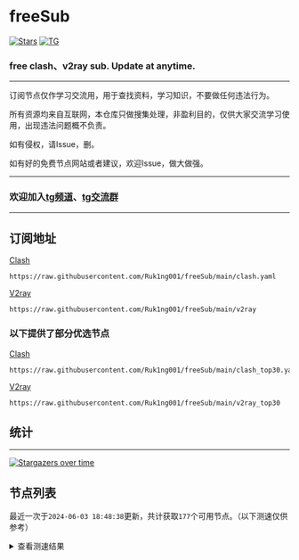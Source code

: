 # freeSub
[![Stars](https://img.shields.io/github/stars/Ruk1ng001/freeSub)](https://github.com/Ruk1ng001/freeSub/stargazers)
[![TG](https://img.shields.io/badge/Telegram-gray?logo=Telegram)](https://t.me/Ruk1ng001)
### free clash、v2ray sub. Update at anytime.

---

订阅节点仅作学习交流用，用于查找资料，学习知识，不要做任何违法行为。

所有资源均来自互联网，本仓库只做搜集处理，非盈利目的，仅供大家交流学习使用，出现违法问题概不负责。

如有侵权，请Issue，删。

如有好的免费节点网站或者建议，欢迎Issue，做大做强。

---

### 欢迎加入[tg频道](https://t.me/Ruk1ng001)、[tg交流群](https://t.me/+-e-b04EE5Cw2NmU1)

---

## 订阅地址
[Clash](https://raw.githubusercontent.com/Ruk1ng001/freeSub/main/clash.yaml)
```
https://raw.githubusercontent.com/Ruk1ng001/freeSub/main/clash.yaml
```
[V2ray](https://raw.githubusercontent.com/Ruk1ng001/freeSub/main/v2ray)
```
https://raw.githubusercontent.com/Ruk1ng001/freeSub/main/v2ray
```
### 以下提供了部分优选节点

[Clash](https://raw.githubusercontent.com/Ruk1ng001/freeSub/main/clash_top30.yaml)
```
https://raw.githubusercontent.com/Ruk1ng001/freeSub/main/clash_top30.yaml
```
[V2ray](https://raw.githubusercontent.com/Ruk1ng001/freeSub/main/v2ray_top30)
```
https://raw.githubusercontent.com/Ruk1ng001/freeSub/main/v2ray_top30
```

## 统计

---

[![Stargazers over time](https://starchart.cc/Ruk1ng001/freeSub.svg)](https://starchart.cc/Ruk1ng001/freeSub)

## 节点列表

最近一次于`2024-06-03 18:48:38`更新，共计获取`177`个可用节点。（以下测速仅供参考）

<details> <summary>查看测速结果</summary>

| 序号 | 节点 | 带宽 | 延迟 |
|:--:|:--:|:--:|:--:|
 | 1 | MO😈github.com/Ruk1ng001_1022874864 | 4.47MB/s | 506.00ms |
 | 2 | UM😈github.com/Ruk1ng001_-889868164 | 3.41MB/s | 419.00ms |
 | 3 | CN😈github.com/Ruk1ng001_1389965162 | 3.08MB/s | 594.00ms |
 | 4 | CA😈github.com/Ruk1ng001_1553399980 | 2.71MB/s | 539.00ms |
 | 5 | CN😈github.com/Ruk1ng001_-1950555172 | 2.46MB/s | 728.00ms |
 | 6 | JP😈github.com/Ruk1ng001_-1772844331 | 2.42MB/s | 368.00ms |
 | 7 | CA😈github.com/Ruk1ng001_-1008720777 | 2.32MB/s | 404.00ms |
 | 8 | CA😈github.com/Ruk1ng001_1537578765 | 2.24MB/s | 514.00ms |
 | 9 | Other😈github.com/Ruk1ng001_-2026700889 | 2.17MB/s | 1071.00ms |
 | 10 | CA😈github.com/Ruk1ng001_-1314266732 | 2.06MB/s | 672.00ms |
 | 11 | UM😈github.com/Ruk1ng001_-406124601 | 2.04MB/s | 421.00ms |
 | 12 | CH😈github.com/Ruk1ng001_-1816279869 | 1.99MB/s | 328.00ms |
 | 13 | CA😈github.com/Ruk1ng001_-1548487528 | 1.83MB/s | 345.00ms |
 | 14 | JP😈github.com/Ruk1ng001_1537718282 | 1.77MB/s | 587.00ms |
 | 15 | HK😈github.com/Ruk1ng001_-1349137475 | 1.55MB/s | 630.00ms |
 | 16 | TW😈github.com/Ruk1ng001_-942887930 | 1.43MB/s | 411.00ms |
 | 17 | UM😈github.com/Ruk1ng001_-1491882096 | 1.41MB/s | 1060.00ms |
 | 18 | HK😈github.com/Ruk1ng001_630106339 | 1.39MB/s | 542.00ms |
 | 19 | CA😈github.com/Ruk1ng001_218289681 | 1.35MB/s | 1377.00ms |
 | 20 | KR😈github.com/Ruk1ng001_506150787 | 1.33MB/s | 674.00ms |
 | 21 | UM😈github.com/Ruk1ng001_-618823350 | 1.32MB/s | 1121.00ms |
 | 22 | FR😈github.com/Ruk1ng001_2053352048 | 1.31MB/s | 1066.00ms |
 | 23 | CA😈github.com/Ruk1ng001_200979588 | 1.28MB/s | 1893.00ms |
 | 24 | CA😈github.com/Ruk1ng001_2039806136 | 1.22MB/s | 1035.00ms |
 | 25 | CA😈github.com/Ruk1ng001_1885262548 | 1.19MB/s | 1570.00ms |
 | 26 | UM😈github.com/Ruk1ng001_-1854220294 | 1.16MB/s | 1407.00ms |
 | 27 | Americas😈github.com/Ruk1ng001_-1989250554 | 1.15MB/s | 1034.00ms |
 | 28 | CA😈github.com/Ruk1ng001_1602438490 | 1.13MB/s | 1895.00ms |
 | 29 | CA😈github.com/Ruk1ng001_1124133456 | 1.12MB/s | 595.00ms |
 | 30 | CA😈github.com/Ruk1ng001_-445362946 | 1.11MB/s | 1574.00ms |
 | 31 | UM😈github.com/Ruk1ng001_1263919475 | 1.11MB/s | 1077.00ms |
 | 32 | UM😈github.com/Ruk1ng001_-2100351759 | 1.09MB/s | 1101.00ms |
 | 33 | UM😈github.com/Ruk1ng001_2054894954 | 1.09MB/s | 1070.00ms |
 | 34 | Other😈github.com/Ruk1ng001_86344725 | 1.08MB/s | 860.00ms |
 | 35 | CA😈github.com/Ruk1ng001_161369125 | 1.08MB/s | 1763.00ms |
 | 36 | CA😈github.com/Ruk1ng001_-1750334099 | 1.07MB/s | 2004.00ms |
 | 37 | Americas😈github.com/Ruk1ng001_-316410428 | 1.07MB/s | 1745.00ms |
 | 38 | UM😈github.com/Ruk1ng001_-1920061911 | 1.06MB/s | 1651.00ms |
 | 39 | CA😈github.com/Ruk1ng001_-416757666 | 1.05MB/s | 1689.00ms |
 | 40 | UM😈github.com/Ruk1ng001_1043516510 | 1.04MB/s | 1142.00ms |
 | 41 | JP😈github.com/Ruk1ng001_-115193543 | 1.04MB/s | 494.00ms |
 | 42 | UM😈github.com/Ruk1ng001_1472351678 | 1.02MB/s | 1151.00ms |
 | 43 | UM😈github.com/Ruk1ng001_-1986465562 | 1.01MB/s | 1183.00ms |
 | 44 | Other😈github.com/Ruk1ng001_1575748771 | 1020.42KB/s | 1589.00ms |
 | 45 | CA😈github.com/Ruk1ng001_1989303146 | 1017.26KB/s | 1685.00ms |
 | 46 | UM😈github.com/Ruk1ng001_913949734 | 1015.16KB/s | 1233.00ms |
 | 47 | CA😈github.com/Ruk1ng001_-1296741748 | 1005.50KB/s | 1882.00ms |
 | 48 | UM😈github.com/Ruk1ng001_1051240296 | 1001.97KB/s | 1310.00ms |
 | 49 | CA😈github.com/Ruk1ng001_1262241565 | 992.76KB/s | 1637.00ms |
 | 50 | US😈github.com/Ruk1ng001_-1046862640 | 968.83KB/s | 735.00ms |
 | 51 | UM😈github.com/Ruk1ng001_-1295597631 | 955.15KB/s | 1229.00ms |
 | 52 | FR😈github.com/Ruk1ng001_-1722029935 | 942.36KB/s | 1423.00ms |
 | 53 | US😈github.com/Ruk1ng001_-1579617206 | 940.42KB/s | 1410.00ms |
 | 54 | CA😈github.com/Ruk1ng001_-1946169941 | 938.90KB/s | 2102.00ms |
 | 55 | CN😈github.com/Ruk1ng001_2040320646 | 935.18KB/s | 1102.00ms |
 | 56 | CN😈github.com/Ruk1ng001_-1180751006 | 932.30KB/s | 1358.00ms |
 | 57 | CN😈github.com/Ruk1ng001_-431066672 | 913.64KB/s | 1183.00ms |
 | 58 | US😈github.com/Ruk1ng001_1782500260 | 913.35KB/s | 1388.00ms |
 | 59 | CA😈github.com/Ruk1ng001_-1561258641 | 902.51KB/s | 1336.00ms |
 | 60 | CA😈github.com/Ruk1ng001_-352530556 | 896.63KB/s | 1340.00ms |
 | 61 | CA😈github.com/Ruk1ng001_1252535775 | 876.67KB/s | 1508.00ms |
 | 62 | CN😈github.com/Ruk1ng001_1964030541 | 866.01KB/s | 794.00ms |
 | 63 | US😈github.com/Ruk1ng001_-296477147 | 858.51KB/s | 964.00ms |
 | 64 | CA😈github.com/Ruk1ng001_-727886657 | 854.43KB/s | 1352.00ms |
 | 65 | Other😈github.com/Ruk1ng001_-2368253 | 848.13KB/s | 1008.00ms |
 | 66 | US😈github.com/Ruk1ng001_-1401226502 | 845.97KB/s | 1476.00ms |
 | 67 | DE😈github.com/Ruk1ng001_129305320 | 807.26KB/s | 952.00ms |
 | 68 | Africa😈github.com/Ruk1ng001_-457502287 | 789.92KB/s | 1161.00ms |
 | 69 | US😈github.com/Ruk1ng001_574424342 | 779.45KB/s | 1102.00ms |
 | 70 | CA😈github.com/Ruk1ng001_1132634313 | 777.86KB/s | 922.00ms |
 | 71 | Americas😈github.com/Ruk1ng001_1388672434 | 777.21KB/s | 2056.00ms |
 | 72 | GB😈github.com/Ruk1ng001_1881490134 | 768.81KB/s | 964.00ms |
 | 73 | UM😈github.com/Ruk1ng001_114711799 | 766.91KB/s | 1525.00ms |
 | 74 | CN😈github.com/Ruk1ng001_-458616036 | 765.62KB/s | 1607.00ms |
 | 75 | CA😈github.com/Ruk1ng001_-1975871129 | 762.58KB/s | 1336.00ms |
 | 76 | UM😈github.com/Ruk1ng001_-1219048255 | 747.34KB/s | 1535.00ms |
 | 77 | US😈github.com/Ruk1ng001_1185452875 | 745.76KB/s | 1242.00ms |
 | 78 | GB😈github.com/Ruk1ng001_1432520355 | 738.07KB/s | 1016.00ms |
 | 79 | Asia😈github.com/Ruk1ng001_1771844751 | 733.23KB/s | 1072.00ms |
 | 80 | JP😈github.com/Ruk1ng001_-149157189 | 703.17KB/s | 1546.00ms |
 | 81 | Other😈github.com/Ruk1ng001_-877574257 | 702.85KB/s | 611.00ms |
 | 82 | GB😈github.com/Ruk1ng001_-869960922 | 697.63KB/s | 1061.00ms |
 | 83 | Other😈github.com/Ruk1ng001_234215114 | 674.35KB/s | 1124.00ms |
 | 84 | US😈github.com/Ruk1ng001_-84633123 | 663.34KB/s | 1246.00ms |
 | 85 | UM😈github.com/Ruk1ng001_-553933340 | 661.02KB/s | 1350.00ms |
 | 86 | GB😈github.com/Ruk1ng001_1842674168 | 656.77KB/s | 1180.00ms |
 | 87 | UM😈github.com/Ruk1ng001_710296591 | 644.58KB/s | 896.00ms |
 | 88 | CA😈github.com/Ruk1ng001_44100457 | 639.33KB/s | 1851.00ms |
 | 89 | US😈github.com/Ruk1ng001_-1787068696 | 638.77KB/s | 1303.00ms |
 | 90 | UM😈github.com/Ruk1ng001_-1090185355 | 638.54KB/s | 1650.00ms |
 | 91 | UM😈github.com/Ruk1ng001_-189914548 | 637.30KB/s | 1044.00ms |
 | 92 | CN😈github.com/Ruk1ng001_1121528462 | 625.39KB/s | 727.00ms |
 | 93 | TW😈github.com/Ruk1ng001_2095194674 | 621.75KB/s | 413.00ms |
 | 94 | CN😈github.com/Ruk1ng001_-183904795 | 620.22KB/s | 809.00ms |
 | 95 | UM😈github.com/Ruk1ng001_-114066577 | 619.99KB/s | 1031.00ms |
 | 96 | CN😈github.com/Ruk1ng001_-1022377743 | 608.15KB/s | 1317.00ms |
 | 97 | CA😈github.com/Ruk1ng001_-1716620041 | 599.62KB/s | 2112.00ms |
 | 98 | US😈github.com/Ruk1ng001_259287229 | 588.32KB/s | 889.00ms |
 | 99 | NL😈github.com/Ruk1ng001_-1111664899 | 573.80KB/s | 923.00ms |
 | 100 | CA😈github.com/Ruk1ng001_-582961225 | 571.56KB/s | 2091.00ms |
 | 101 | CN😈github.com/Ruk1ng001_50248640 | 567.50KB/s | 1389.00ms |
 | 102 | UM😈github.com/Ruk1ng001_-1563092935 | 550.54KB/s | 881.00ms |
 | 103 | NL😈github.com/Ruk1ng001_1579977522 | 535.31KB/s | 984.00ms |
 | 104 | KR😈github.com/Ruk1ng001_1125428472 | 526.49KB/s | 1695.00ms |
 | 105 | UM😈github.com/Ruk1ng001_-1985482861 | 519.98KB/s | 864.00ms |
 | 106 | CN😈github.com/Ruk1ng001_-1782810545 | 517.68KB/s | 1556.00ms |
 | 107 | CN😈github.com/Ruk1ng001_-1820120209 | 504.43KB/s | 1518.00ms |
 | 108 | IN😈github.com/Ruk1ng001_1717905851 | 499.33KB/s | 550.00ms |
 | 109 | CN😈github.com/Ruk1ng001_1843838071 | 472.72KB/s | 1444.00ms |
 | 110 | CA😈github.com/Ruk1ng001_-1967456951 | 472.02KB/s | 1817.00ms |
 | 111 | UM😈github.com/Ruk1ng001_778720813 | 465.94KB/s | 1207.00ms |
 | 112 | UM😈github.com/Ruk1ng001_226038673 | 463.19KB/s | 859.00ms |
 | 113 | Americas😈github.com/Ruk1ng001_-1409113450 | 460.86KB/s | 1917.00ms |
 | 114 | RU😈github.com/Ruk1ng001_528691366 | 451.67KB/s | 1666.00ms |
 | 115 | Euro😈github.com/Ruk1ng001_523394580 | 397.15KB/s | 2255.00ms |
 | 116 | UM😈github.com/Ruk1ng001_-979236217 | 387.35KB/s | 1422.00ms |
 | 117 | RU😈github.com/Ruk1ng001_1463416524 | 382.82KB/s | 1082.00ms |
 | 118 | US😈github.com/Ruk1ng001_1731875963 | 363.72KB/s | 1082.00ms |
 | 119 | CA😈github.com/Ruk1ng001_1090519050 | 353.31KB/s | 1937.00ms |
 | 120 | UM😈github.com/Ruk1ng001_532150856 | 323.31KB/s | 2570.00ms |
 | 121 | CA😈github.com/Ruk1ng001_1678970574 | 300.57KB/s | 2459.00ms |
 | 122 | HK😈github.com/Ruk1ng001_672219509 | 299.67KB/s | 1387.00ms |
 | 123 | Americas😈github.com/Ruk1ng001_-907697603 | 287.06KB/s | 1228.00ms |
 | 124 | CA😈github.com/Ruk1ng001_1851543490 | 285.40KB/s | 2357.00ms |
 | 125 | CA😈github.com/Ruk1ng001_947773772 | 280.77KB/s | 1810.00ms |
 | 126 | CA😈github.com/Ruk1ng001_-1076426700 | 267.70KB/s | 1761.00ms |
 | 127 | Euro😈github.com/Ruk1ng001_1654497340 | 264.12KB/s | 1850.00ms |
 | 128 | CN😈github.com/Ruk1ng001_705449927 | 260.07KB/s | 1495.00ms |
 | 129 | UM😈github.com/Ruk1ng001_1976592802 | 257.72KB/s | 2400.00ms |
 | 130 | CA😈github.com/Ruk1ng001_-203148621 | 246.80KB/s | 1591.00ms |
 | 131 | CN😈github.com/Ruk1ng001_106310646 | 241.28KB/s | 2989.00ms |
 | 132 | FI😈github.com/Ruk1ng001_-832093801 | 233.37KB/s | 2335.00ms |
 | 133 | Other😈github.com/Ruk1ng001_658831828 | 230.66KB/s | 1411.00ms |
 | 134 | CA😈github.com/Ruk1ng001_-929620169 | 228.15KB/s | 2496.00ms |
 | 135 | GB😈github.com/Ruk1ng001_1079250985 | 227.10KB/s | 1488.00ms |
 | 136 | CA😈github.com/Ruk1ng001_-499764664 | 224.94KB/s | 2154.00ms |
 | 137 | HK😈github.com/Ruk1ng001_-316335294 | 206.76KB/s | 2503.00ms |
 | 138 | DE😈github.com/Ruk1ng001_60235898 | 198.51KB/s | 1154.00ms |
 | 139 | TW😈github.com/Ruk1ng001_-1747887570 | 194.16KB/s | 2071.00ms |
 | 140 | Other😈github.com/Ruk1ng001_-1322949421 | 191.23KB/s | 1084.00ms |
 | 141 | Americas😈github.com/Ruk1ng001_-189472759 | 190.78KB/s | 1882.00ms |
 | 142 | CA😈github.com/Ruk1ng001_1704870201 | 187.67KB/s | 2716.00ms |
 | 143 | DE😈github.com/Ruk1ng001_820586957 | 186.47KB/s | 1114.00ms |
 | 144 | Euro😈github.com/Ruk1ng001_2089804583 | 182.01KB/s | 892.00ms |
 | 145 | DE😈github.com/Ruk1ng001_-47021732 | 170.93KB/s | 1200.00ms |
 | 146 | TW😈github.com/Ruk1ng001_-1817004578 | 166.89KB/s | 1896.00ms |
 | 147 | DE😈github.com/Ruk1ng001_458165570 | 164.30KB/s | 1164.00ms |
 | 148 | UM😈github.com/Ruk1ng001_-1970139382 | 159.03KB/s | 2613.00ms |
 | 149 | Americas😈github.com/Ruk1ng001_-367652200 | 157.92KB/s | 2865.00ms |
 | 150 | DE😈github.com/Ruk1ng001_1010364568 | 154.55KB/s | 1164.00ms |
 | 151 | DE😈github.com/Ruk1ng001_-1822289774 | 153.19KB/s | 1122.00ms |
 | 152 | DE😈github.com/Ruk1ng001_-1157089419 | 152.97KB/s | 1127.00ms |
 | 153 | DE😈github.com/Ruk1ng001_-2005356226 | 152.54KB/s | 1191.00ms |
 | 154 | DE😈github.com/Ruk1ng001_-1884911779 | 151.33KB/s | 1177.00ms |
 | 155 | DE😈github.com/Ruk1ng001_2070134522 | 150.08KB/s | 1189.00ms |
 | 156 | SG😈github.com/Ruk1ng001_-2134427733 | 139.54KB/s | 1110.00ms |
 | 157 | CN😈github.com/Ruk1ng001_85191296 | 124.56KB/s | 1524.00ms |
 | 158 | CA😈github.com/Ruk1ng001_-996834628 | 120.55KB/s | 1697.00ms |
 | 159 | HK😈github.com/Ruk1ng001_-493731111 | 118.22KB/s | 2249.00ms |
 | 160 | KR😈github.com/Ruk1ng001_664774932 | 109.13KB/s | 1944.00ms |
 | 161 | CA😈github.com/Ruk1ng001_102931221 | 101.00KB/s | 2004.00ms |
 | 162 | SG😈github.com/Ruk1ng001_-414846659 | 97.49KB/s | 2454.00ms |
 | 163 | CN😈github.com/Ruk1ng001_1207210027 | 84.47KB/s | 1097.00ms |
 | 164 | GB😈github.com/Ruk1ng001_1219859113 | 83.33KB/s | 986.00ms |
 | 165 | CA😈github.com/Ruk1ng001_-2111222179 | 81.73KB/s | 2495.00ms |
 | 166 | CN😈github.com/Ruk1ng001_564322706 | 80.39KB/s | 1514.00ms |
 | 167 | CA😈github.com/Ruk1ng001_655327623 | 78.01KB/s | 2521.00ms |
 | 168 | UM😈github.com/Ruk1ng001_-634629778 | 77.71KB/s | 2102.00ms |
 | 169 | CA😈github.com/Ruk1ng001_-405288375 | 76.54KB/s | 2410.00ms |
 | 170 | CA😈github.com/Ruk1ng001_403432722 | 73.70KB/s | 2766.00ms |
 | 171 | Americas😈github.com/Ruk1ng001_213192865 | 65.85KB/s | 2065.00ms |
 | 172 | GB😈github.com/Ruk1ng001_-660552124 | 59.65KB/s | 998.00ms |
 | 173 | Other😈github.com/Ruk1ng001_-998661216 | 59.64KB/s | 997.00ms |
 | 174 | SG😈github.com/Ruk1ng001_-829078211 | 58.47KB/s | 2562.00ms |
 | 175 | CA😈github.com/Ruk1ng001_-155765267 | 58.21KB/s | 1481.00ms |
 | 176 | DE😈github.com/Ruk1ng001_-2140880176 | 57.45KB/s | 1208.00ms |
 | 177 | KR😈github.com/Ruk1ng001_-985328443 | 53.85KB/s | 1011.00ms |


</details>